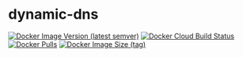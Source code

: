# dynamic-dns

[![Docker Image Version (latest semver)](https://img.shields.io/docker/v/klieber/dynamic-dns?sort=semver)](https://github.com/klieber/dynamic-dns/releases)
[![Docker Cloud Build Status](https://img.shields.io/docker/cloud/build/klieber/dynamic-dns)](https://hub.docker.com/r/klieber/dynamic-dns/builds)
[![Docker Pulls](https://img.shields.io/docker/pulls/klieber/dynamic-dns)](https://hub.docker.com/r/klieber/dynamic-dns)
[![Docker Image Size (tag)](https://img.shields.io/docker/image-size/klieber/dynamic-dns/latest)](https://hub.docker.com/r/klieber/dynamic-dns/tags)
